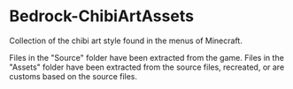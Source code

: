 # Bedrock-ChibiArtAssets
Collection of the chibi art style found in the menus of Minecraft.

Files in the "Source" folder have been extracted from the game.
Files in the "Assets" folder have been extracted from the source files, recreated, or are customs based on the source files.